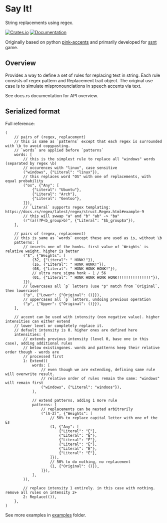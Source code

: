 # Say It!

String replacements using regex.

[![Crates.io](https://img.shields.io/crates/v/sayit)](https://crates.io/crates/sayit)
[![Documentation](https://docs.rs/sayit/badge.svg)](https://docs.rs/sayit)

Originally based on python [pink-accents](https://git.based.computer/fogapod/pink-accents) and primarily developed for [ssnt](https://github.com/SS-NT/ssnt/tree/main) game.

## Overview

Provides a way to define a set of rules for replacing text in string. Each rule consists of
regex pattern and Replacement trait object. The original use case is to simulate
mispronounciations in speech accents via text.

See docs.rs documentation for API overview.

## Serialized format

Full reference:

```ron
(
    // pairs of (regex, replacement)
    // this is same as `patterns` except that each regex is surrounded with \b to avoid copypasting.
    // `words` are applied before `patterns`
    words: [
        // this is the simplest rule to replace all "windows" words (separated by regex \b)
        // occurences with "linux", case sensitive
        ("windows", {"Literal": "linux"}),
        // this replaces word "OS" with one of replacements, with equal probability
        ("os", {"Any": [
            {"Literal": "Ubuntu"},
            {"Literal": "Arch"},
            {"Literal": "Gentoo"},
        ]}),
        // `Literal` supports regex templating: https://docs.rs/regex/latest/regex/struct.Regex.html#example-9
        // this will swwap "a" and "b" "ab" -> "ba"
        (r"(a)(?P<b_group>b)", {"Literal": "$b_group$a"}),
    ],

    // pairs of (regex, replacement)
    // this is same as `words` except these are used as is, without \b
    patterns: [
        // inserts one of the honks. first value of `Weights` is relative weight. higher is better
        ("$", {"Weights": [
            (32, {"Literal": " HONK!"}),
            (16, {"Literal": " HONK HONK!"}),
            (08, {"Literal": " HONK HONK HONK!"}),
            // ultra rare sigma honk - 1 / 56
            (01, {"Literal": " HONK HONK HONK HONK!!!!!!!!!!!!!!!"}),
        ]}),
        // lowercases all `p` letters (use "p" match from `Original`, then lowercase)
        ("p", {"Lower": {"Original": ()}}),
        // uppercases all `p` letters, undoing previous operation
        ("p", {"Upper": {"Original": ()}}),
    ],

    // accent can be used with intensity (non negative value). higher intensities can either extend
    // lower level or completely replace it.
    // default intensity is 0. higher ones are defined here
    intensities: {
        // extends previous intensity (level 0, base one in this case), adding additional rules
        // below existingones. words and patterns keep their relative order though - words are
        // processed first
        1: Extend((
            words: [
                // even though we are extending, defining same rule will overwrite result.
                // relative order of rules remain the same: "windows" will remain first
                ("windows", {"Literal": "windoos"}),
            ],

            // extend patterns, adding 1 more rule
            patterns: [
                // replacements can be nested arbitrarily
                ("[A-Z]", {"Weights": [
                    // 50% to replace capital letter with one of the Es
                    (1, {"Any": [
                        {"Literal": "E"},
                        {"Literal": "Ē"},
                        {"Literal": "Ê"},
                        {"Literal": "Ë"},
                        {"Literal": "È"},
                        {"Literal": "É"},
                    ]}),
                    // 50% to do nothing, no replacement
                    (1, {"Original": ()}),
                ]}),
            ],
        )),

        // replace intensity 1 entirely. in this case with nothing. remove all rules on intensity 2+
        2: Replace(()),
    },
)
```

See more examples in [examples](examples) folder.
